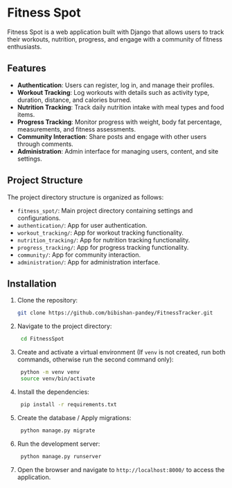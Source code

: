 # Fitness Spot

Fitness Spot is a web application built with Django that allows users to track their workouts, nutrition, progress, and engage with a community of fitness enthusiasts.

## Features

- **Authentication**: Users can register, log in, and manage their profiles.
- **Workout Tracking**: Log workouts with details such as activity type, duration, distance, and calories burned.
- **Nutrition Tracking**: Track daily nutrition intake with meal types and food items.
- **Progress Tracking**: Monitor progress with weight, body fat percentage, measurements, and fitness assessments.
- **Community Interaction**: Share posts and engage with other users through comments.
- **Administration**: Admin interface for managing users, content, and site settings.

## Project Structure

The project directory structure is organized as follows:

- `fitness_spot/`: Main project directory containing settings and configurations.
- `authentication/`: App for user authentication.
- `workout_tracking/`: App for workout tracking functionality.
- `nutrition_tracking/`: App for nutrition tracking functionality.
- `progress_tracking/`: App for progress tracking functionality.
- `community/`: App for community interaction.
- `administration/`: App for administration interface.

## Installation

1. Clone the repository:

   ```bash
   git clone https://github.com/bibishan-pandey/FitnessTracker.git
   ```

2. Navigate to the project directory:

   ```bash
    cd FitnessSpot
   ```

3. Create and activate a virtual environment (If `venv` is not created, run both commands, otherwise run the second command only):

   ```bash
    python -m venv venv
    source venv/bin/activate
   ```

4. Install the dependencies:

   ```bash
    pip install -r requirements.txt
   ```

5. Create the database / Apply migrations:

   ```bash
    python manage.py migrate
   ```

6. Run the development server:

   ```bash
    python manage.py runserver
    ```
   
7. Open the browser and navigate to `http://localhost:8000/` to access the application.
